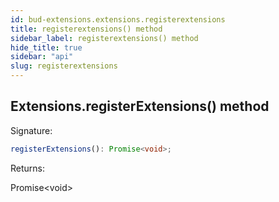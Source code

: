```yaml
---
id: bud-extensions.extensions.registerextensions
title: registerextensions() method
sidebar_label: registerextensions() method
hide_title: true
sidebar: "api"
slug: registerextensions
---
```


## Extensions.registerExtensions() method

Signature:

```typescript
registerExtensions(): Promise<void>;
```

Returns:

Promise&lt;void&gt;
